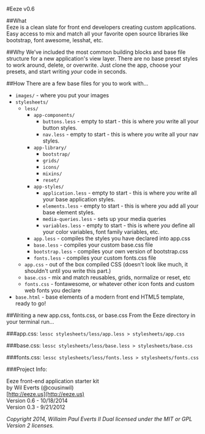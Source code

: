 #Eeze v0.6

##What  
Eeze is a clean slate for front end developers creating custom applications. Easy access to mix and match all your favorite open source libraries like bootstrap, font awesome, lesshat, etc.

##Why
We’ve included the most common building blocks and base file structure for a new application's view layer. There are no base preset styles to work around, delete, or overwrite. Just clone the app, choose your presets, and start writing *your* code in seconds.

##How
There are a few base files for you to work with...

* `images/` - where you put your images
* `stylesheets/`
  * `less/`
    * `app-components/`
      * `buttons.less` - empty to start - this is where *you* write all your button styles.
      * `nav.less` - empty to start - this is where *you* write all your nav styles.
    * `app-library/`
      * `bootstrap/`
      * `grids/`
      * `icons/`
      * `mixins/`
      * `reset/`
    * `app-styles/`
      * `application.less` - empty to start - this is where *you* write all your base application styles.
      * `elements.less` - empty to start - this is where *you* add all your base element styles.
      * `media-queries.less` - sets up your media queries
      * `variables.less` - empty to start - this is where *you* define all your color variables, font family variables, etc.
    * `app.less` - compiles the styles you have declared into app.css
    * `base.less` - compiles your custom base.css file
    * `bootstrap.less` - compiles your own version of bootstrap.css
    * `fonts.less` - compiles your custom fonts.css file
  * `app.css` - out of the box compiled CSS (doesn't look like much, it shouldn't until you write this part.)
  * `base.css` - mix and match reusables, grids, normalize or reset, etc 
  * `fonts.css` - fontawesome, or whatever other icon fonts and custom web fonts you declare
* `base.html` - base elements of a modern front end HTML5 template, ready to go!

##Writing a new app.css, fonts.css, or base.css
From the Eeze directory in your terminal run...

###app.css: 
`lessc stylesheets/less/app.less > stylesheets/app.css`

###base.css: 
`lessc stylesheets/less/base.less > stylesheets/base.css`

###fonts.css: 
`lessc stylesheets/less/fonts.less > stylesheets/fonts.css`

###Project Info:

Eeze front-end application starter kit   
by Wil Everts (@cousinwil)  
[http://eeze.us](http://eeze.us)  
Version 0.6 - 10/18/2014  
Version 0.3 - 9/21/2012  

_Copyright 2014, Willaim Paul Everts II
Dual licensed under the MIT or GPL Version 2 licenses._
